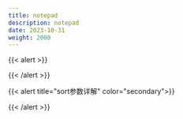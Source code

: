 ```yaml
---
title: notepad
description: notepad
date: 2023-10-31
weight: 2000
---
```


<style>
th, td {
  border: 1px solid rgb(190, 190, 190);
}
</style>
{{< alert >}}

{{< /alert >}}


{{< alert title="sort参数详解" color="secondary">}}

{{< /alert >}}
